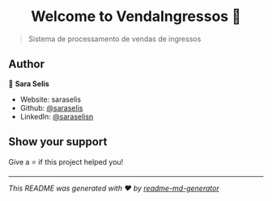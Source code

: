 <h1 align="center">Welcome to VendaIngressos 👋</h1>
<p>
</p>

> Sistema de processamento de vendas de ingressos

## Author

👤 **Sara Selis**

* Website: saraselis
* Github: [@saraselis](https://github.com/saraselis)
* LinkedIn: [@saraselisn](https://linkedin.com/in/saraselisn)

## Show your support

Give a ⭐️ if this project helped you!

***
_This README was generated with ❤️ by [readme-md-generator](https://github.com/kefranabg/readme-md-generator)_